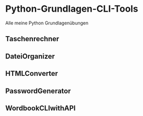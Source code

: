 # Python-Grundlagen-CLI-Tools
Alle meine Python Grundlagenübungen

## Taschenrechner

## DateiOrganizer

## HTMLConverter

## PasswordGenerator

## WordbookCLIwithAPI